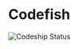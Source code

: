 Codefish
=====================================

![Codeship
Status](https://app.codeship.com/projects/5b75f570-02bb-0135-0f75-6a73786ff6a6/status?branch=master)